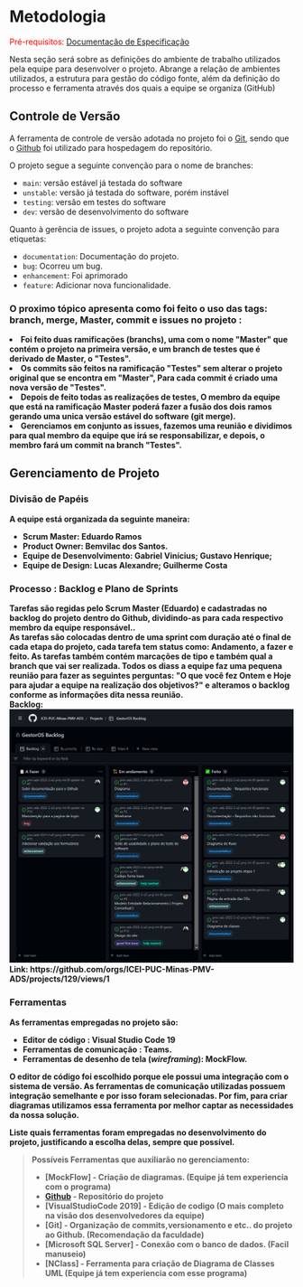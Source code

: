 
# Metodologia

<span style="color:red">Pré-requisitos: <a href="2-Especificação do Projeto.md"> Documentação de Especificação</a></span>

Nesta seção será sobre as definições do ambiente de trabalho utilizados pela  equipe para desenvolver o projeto. Abrange a relação de ambientes utilizados, a estrutura para gestão do código fonte, além da definição do processo e ferramenta através dos quais a equipe se organiza (GitHub)

## Controle de Versão

A ferramenta de controle de versão adotada no projeto foi o
[Git](https://git-scm.com/), sendo que o [Github](https://github.com)
foi utilizado para hospedagem do repositório.

O projeto segue a seguinte convenção para o nome de branches:

- `main`: versão estável já testada do software
- `unstable`: versão já testada do software, porém instável
- `testing`: versão em testes do software 
- `dev`: versão de desenvolvimento do software 

Quanto à gerência de issues, o projeto adota a seguinte convenção para
etiquetas:

- `documentation`: Documentação do projeto.
- `bug`: Ocorreu um bug.
- `enhancement`: Foi aprimorado
- `feature`: Adicionar nova funcionalidade.

<strong><h3> O proximo tópico apresenta como foi feito o uso das tags: branch, merge, Master, commit e issues no projeto :</h3><strong>

<li>Foi feito duas ramificações (branchs), uma com o nome "Master" que contém o projeto na primeira versão, e um branch de testes que é derivado de Master, o "Testes".
<li>Os commits são feitos na ramificação "Testes" sem alterar o projeto original que se encontra em "Master", Para cada commit é criado uma nova versão de "Testes".
<li>Depois de feito todas as realizações de testes, O membro da equipe que está na ramificação Master poderá fazer a fusão dos dois ramos gerando uma unica versão estável do software (git merge).
<li> Gerenciamos em conjunto as issues, fazemos uma reunião e dividimos  para qual membro da equipe que irá se responsabilizar, e depois, o membro fará um commit na branch
 "Testes".
  
## Gerenciamento de Projeto
### Divisão de Papéis
A equipe está organizada da seguinte maneira:
-	<strong>Scrum Master:</strong> Eduardo Ramos
-	<strong>Product Owner:</strong> Bemvilac dos Santos.
-	<strong>Equipe de Desenvolvimento:</strong> Gabriel Vinícius; Gustavo Henrique;
- <strong>Equipe de Design:</strong> Lucas Alexandre; Guilherme Costa
### Processo : Backlog e Plano de Sprints
 
 <p>Tarefas são regidas pelo Scrum Master (Eduardo) e cadastradas no backlog do projeto dentro do Github, dividindo-as para cada respectivo membro da equipe responsável..<br>
 As tarefas são colocadas dentro de uma <strong>sprint<strong> com duração até o final de cada etapa do projeto, cada tarefa tem status como: Andamento, a fazer e feito.  As tarefas também
 contém marcações de tipo e também qual a branch que vai ser realizada. Todos os diass a equipe faz uma pequena reunião para fazer as seguintes perguntas: "O que você fez Ontem e Hoje para ajudar a equipe na realização dos objetivos?" e alteramos o backlog conforme as informações dita nessa reunião.
  <br>
  <strong>Backlog:</strong>
  <img src ="img/Backlog.png">
Link: https://github.com/orgs/ICEI-PUC-Minas-PMV-ADS/projects/129/views/1
 

### Ferramentas

As ferramentas empregadas no projeto são:

- Editor de código : Visual Studio Code 19
- Ferramentas de comunicação : Teams.
- Ferramentas de desenho de tela (_wireframing_): MockFlow.

O editor de código foi escolhido porque ele possui uma integração com o
sistema de versão. As ferramentas de comunicação utilizadas possuem
integração semelhante e por isso foram selecionadas. Por fim, para criar
diagramas utilizamos essa ferramenta por melhor captar as
necessidades da nossa solução.

Liste quais ferramentas foram empregadas no desenvolvimento do projeto, justificando a escolha delas, sempre que possível.
 
> **Possíveis Ferramentas que auxiliarão no gerenciamento**: 
> - [MockFlow] - Criação de diagramas. (Equipe já tem experiencia com o programa)
> - [Github](https://github.com/) - Repositório do projeto
> - [VisualStudioCode 2019] - Edição de codigo (O mais completo na visão dos desenvolvedores da equipe)
> - [Git] - Organização de commits,versionamento e etc.. do projeto ao Github. (Recomendação da faculdade)
> - [Microsoft SQL Server] - Conexão com o banco de dados. (Facil manuseio)
> - [NClass] - Ferramenta para criação de Diagrama de Classes UML (Equipe já tem experiencia com esse programa)
